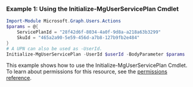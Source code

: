 ### Example 1: Using the Initialize-MgUserServicePlan Cmdlet
```powershell
Import-Module Microsoft.Graph.Users.Actions
$params = @{
	ServicePlanId = "28f42d6f-8034-4a0f-9d8a-a218a63b3299"
	SkuId = "465a2a90-5e59-456d-a7b8-127b9fb2e484"
}
# A UPN can also be used as -UserId.
Initialize-MgUserServicePlan -UserId $userId -BodyParameter $params
```
This example shows how to use the Initialize-MgUserServicePlan Cmdlet.
To learn about permissions for this resource, see the [permissions reference](/graph/permissions-reference).
